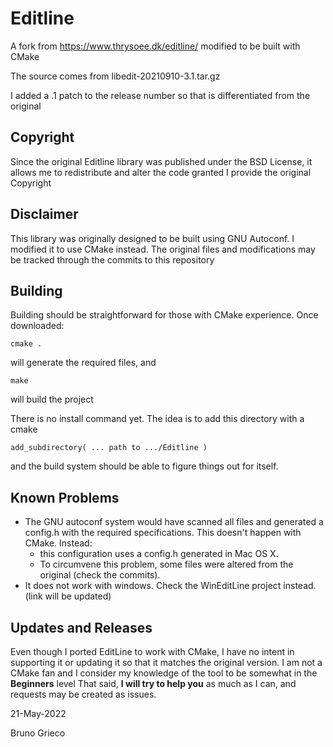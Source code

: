 # Editline
A fork from https://www.thrysoee.dk/editline/ modified to be built with CMake

The source comes from libedit-20210910-3.1.tar.gz

I added a .1 patch to the release number so that is differentiated from the original

## Copyright
Since the original Editline library was published under the BSD License, it allows me to redistribute and alter the code granted I provide the original Copyright

## Disclaimer
This library was originally designed to be built using GNU Autoconf.
I modified it to use CMake instead.
The original files and modifications may be tracked through the commits to this repository

## Building
Building should be straightforward for those with CMake experience.
Once downloaded:

```
cmake .
```

will generate the required files, and 
```
make
```

will build the project

There is no install command yet. The idea is to add this directory with a cmake

```
add_subdirectory( ... path to .../Editline )
```
and the build system should be able to figure things out for itself.

## Known Problems
- The GNU autoconf system would have scanned all files and generated a config.h with the required specifications. This doesn't happen with CMake. 
Instead:
  - this configuration uses a config.h generated in Mac OS X. 
  - To circumvene this problem, some files were altered from the original (check the commits).
- It does not work with windows. Check the WinEditLine project instead. (link will be updated)

## Updates and Releases
Even though I ported EditLine to work with CMake, I have no intent in supporting it or updating it so that it matches the original version.
I am not a CMake fan and I consider my knowledge of the tool to be somewhat in the **Beginners** level
That said, **I will try to help you** as much as I can, and requests may be created as issues.

21-May-2022

Bruno Grieco
